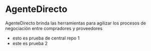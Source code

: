 # AgenteDirecto
AgenteDirecto brinda las herramientas para agilizar los procesos de negociación entre compradores y proveedores

 - esto es prueba de central repo 1
 - este es prueba 2
